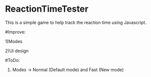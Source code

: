 # ReactionTimeTester
This is a simple game to help track the reaction time using Javascript.

#Improve:

1)Modes

2)UI design

#ToDo:

1) Modes -> Normal (Default mode)  and Fast (New mode)
